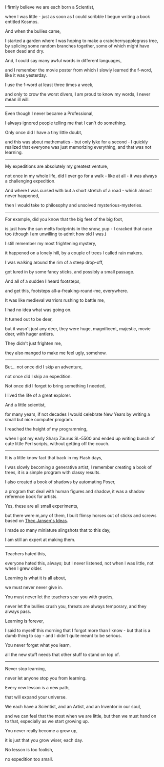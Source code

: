 I firmly believe we are each born a Scientist,

when I was little - just as soon as I could scribble I begun writing a book entitled Kosmos.

And when the bullies came,

I started a garden where I was hoping to make a crabcherryapplegrass tree, by splicing some random branches together, some of which might have been dead and dry.

And, I could say many awful words in different languages,

and I remember the movie poster from which I slowly learned the f-word, like it was yesterday.

I use the f-word at least three times a week,

and only to crow the worst divers, I am proud to know my words, I never mean ill will.

---

Even though I never became a Professional,

I always ignored people telling me that I can't do something.

Only once did I have a tiny little doubt,

and this was about mathematics - but only lyke for a second - I quickly realized that everyone was just memorizing everything, and that was not learning.

---

My expeditions are absolutely my greatest venture,

not once in my whole life, did I ever go for a walk - like at all - it was always a challenging expedition.

And where I was cursed with but a short stretch of a road - which almost never happened,

then I would take to philosophy and unsolved mysterious-mysteries.

---

For example, did you know that the big feet of the big foot,

is just how the sun melts footprints in the snow, yup - I cracked that case too (though I am unwilling to admit how old I was.)

I still remember my most frightening mystery,

it happened on a lonely hill, by a couple of trees I called rain makers.

I was walking around the rim of a steep drop-off,

got lured in by some fancy sticks, and possibly a small passage.

And all of a sudden I heard footsteps,

and get this, footsteps all-a-freaking-round-me, everywhere.

It was like medieval warriors rushing to battle me,

I had no idea what was going on.

It turned out to be deer,

but it wasn't just any deer, they were huge, magnificent, majestic, movie deer, with huger antlers.

They didn't just frighten me,

they also manged to make me feel ugly, somehow.

---

But... not once did I skip an adventure,

not once did I skip an expedition.

Not once did I forget to bring something I needed,

I lived the life of a great explorer.

And a little scientist,

for many years, if not decades I would celebrate New Years by writing a small but nice computer program.

I reached the height of my programming,

when I got my early Sharp Zaurus SL-5500 and ended up writing bunch of cute little Perl scripts, without getting off the couch.

---

It is a little know fact that back in my Flash days,

I was slowly becoming a generative artist, I remember creating a book of trees, it is a simple program with classy results.

I also created a book of shadows by automating Poser,

a program that deal with human figures and shadow, it was a shadow reference book for artists.

Yes, these are all small experiments,

but there were m,any of them, I built flimsy horses out of sticks and screws based on [Theo Jansen's Ideas](https://www.youtube.com/watch?v=b694exl_oZo).

I made so many miniature slingshots that to this day,

I am still an expert at making them.

---

Teachers hated this,

everyone hated this, always; but I never listened, not when I was little, not when I grew older.

Learning is what it is all about,

we must never never give in.

You must never let the teachers scar you with grades,

never let the bullies crush you, threats are always temporary, and they always pass.

Learning is forever,

I said to myself this morning that I forgot more than I know - but that is a dumb thing to say - and I didn't quite meant to be serious.

You never forget what you learn,

all the new stuff needs that other stuff to stand on top of.

---

Never stop learning,

never let anyone stop you from learning.

Every new lesson is a new path,

that will expand your universe.

We each have a Scientist, and an Artist, and an Inventor in our soul,

and we can feel that the most when we are little, but then we must hand on to that, especially as we start growing up.

You never really become a grow up,

it is just that you grow wiser, each day.

No lesson is too foolish,

no expedition too small.
